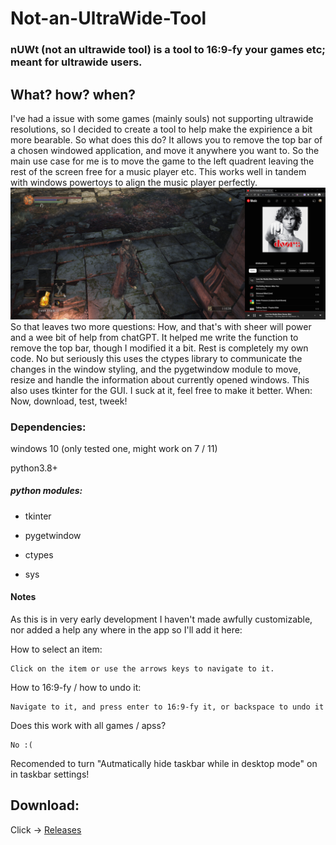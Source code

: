 # Not-an-UltraWide-Tool
### nUWt (not an ultrawide tool) is a tool to 16:9-fy your games etc; meant for ultrawide users.

## What? how? when?
I've had a issue with some games (mainly souls) not supporting ultrawide resolutions, so I decided to create a tool to help make the expirience a bit more bearable.
So what does this do? It allows you to remove the top bar of a chosen windowed application, and move it anywhere you want to. So the main use case for me is to move the game to the left quadrent 
leaving the rest of the screen free for a music player etc. This works well in tandem with windows powertoys to align the music player perfectly.
![alt text](https://github.com/syntaxerror0x2d/Not-an-UltraWide-Tool/blob/main/demonstration.png?raw=true)
So that leaves two more questions:
How, and that's with sheer will power and a wee bit of help from chatGPT. It helped me write the function to remove the top bar, though I modified it a bit. Rest is completely my own code.
No but seriously this uses the ctypes library to communicate the changes in the window styling, and the pygetwindow module to move, resize and handle the information about currently opened windows.
This also uses tkinter for the GUI. I suck at it, feel free to make it better.
When: Now, download, test, tweek!

### Dependencies:
windows 10 (only tested one, might work on 7 / 11)

python3.8+
##### python modules:
   - tkinter

   - pygetwindow

   -  ctypes

   - sys


#### Notes
As this is in very early development I haven't made awfully customizable, nor added a help any where in the app so I'll add it here:

How to select an item:

    Click on the item or use the arrows keys to navigate to it.
    
How to 16:9-fy / how to undo it:

    Navigate to it, and press enter to 16:9-fy it, or backspace to undo it

Does this work with all games / apss?

    No :(
Recomended to turn "Autmatically hide taskbar while in desktop mode" on in taskbar settings! 
   
## Download:

Click -> [Releases](https://github.com/SyntaxError0x2D/Not-an-UltraWide-Tool/releases)

